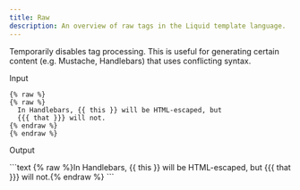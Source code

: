 ```yaml
---
title: Raw
description: An overview of raw tags in the Liquid template language.
---
```


Temporarily disables tag processing. This is useful for generating certain content (e.g. Mustache, Handlebars) that uses conflicting syntax.

<p class="code-label">Input</p>
<pre class="highlight">
<code>{% raw %}
&#123;&#37; raw &#37;&#125;
  In Handlebars, {{ this }} will be HTML-escaped, but
  {{{ that }}} will not.
&#123;&#37; endraw &#37;&#125;
{% endraw %}</code>
</pre>

<p class="code-label">Output</p>
```text
{% raw %}In Handlebars, {{ this }} will be HTML-escaped, but {{{ that }}} will not.{% endraw %}
```
